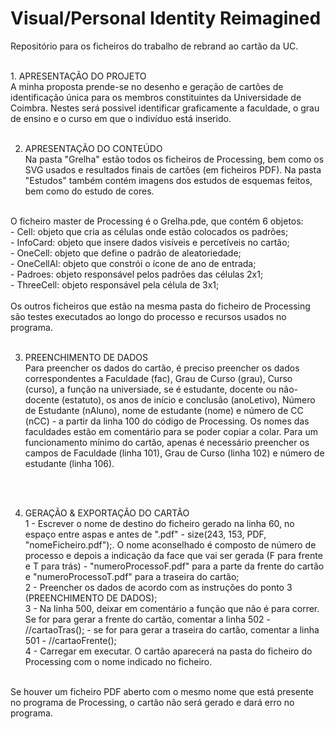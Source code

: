 # Visual/Personal Identity Reimagined
Repositório para os ficheiros do trabalho de rebrand ao cartão da UC.


<br />
1. APRESENTAÇÃO DO PROJETO <br />
A minha proposta prende-se no desenho e geração de cartões de identificação única para os membros constituintes da Universidade de Coimbra. Nestes será
possivel identificar graficamente a faculdade, o grau de ensino e o curso em que o indivíduo está inserido.
<br /><br />


2. APRESENTAÇÃO DO CONTEÚDO <br />
Na pasta "Grelha" estão todos os ficheiros de Processing, bem como os SVG usados e resultados finais de cartões (em ficheiros PDF). Na pasta "Estudos" também contém imagens dos estudos de esquemas feitos, bem como do estudo de cores. 
<br />
O ficheiro master de Processing é o Grelha.pde, que contém 6 objetos: <br />
- Cell: objeto que cria as células onde estão colocados os padrões; <br />
- InfoCard: objeto que insere dados visíveis e percetíveis no cartão; <br />
- OneCell: objeto que define o padrão de aleatoriedade; <br />
- OneCellAl: objeto que constrói o ícone de ano de entrada; <br />
- Padroes: objeto responsável pelos padrões das células 2x1; <br />
- ThreeCell: objeto responsável pela célula de 3x1; <br />
<br />
Os outros ficheiros que estão na mesma pasta do ficheiro de Processing são testes executados ao longo do processo e recursos usados no programa.
<br /><br />



3. PREENCHIMENTO DE DADOS <br />
Para preencher os dados do cartão, é preciso preencher os dados correspondentes a Faculdade (fac), Grau de Curso (grau), Curso (curso), a função na universiade, se é estudante, docente ou não-docente (estatuto), os anos de início e conclusão (anoLetivo), Número de Estudante (nAluno), nome de estudante (nome) e número de CC (nCC) - a partir da linha 100 do código de Processing. Os nomes das faculdades estão em comentário para se poder copiar a colar. 
Para um funcionamento mínimo do cartão, apenas é necessário preencher os campos de Faculdade (linha 101), Grau de Curso (linha 102) e número de estudante (linha 106). 

<br /><br />


4. GERAÇÃO & EXPORTAÇÃO DO CARTÃO <br />
    1 - Escrever o nome de destino do ficheiro gerado na linha 60, no espaço entre aspas e antes de ".pdf" - size(243, 153, PDF, "nomeFicheiro.pdf");.
    O nome aconselhado é composto de número de processo e depois a indicação da face que vai ser gerada (F para frente e T para trás) - "numeroProcessoF.pdf" para a parte da frente do cartão e "numeroProcessoT.pdf" para a traseira do cartão; <br />
    2 - Preencher os dados de acordo com as instruções do ponto 3 (PREENCHIMENTO DE DADOS); <br />
    3 - Na linha 500, deixar em comentário a função que não é para correr. Se for para gerar a frente do cartão, comentar a linha 502 - //cartaoTras(); - se for para gerar a traseira do cartão, comentar a linha 501 - //cartaoFrente(); <br />
    4 - Carregar em executar. O cartão aparecerá na pasta do ficheiro do Processing com o nome indicado no ficheiro. <br />
 <br />
Se houver um ficheiro PDF aberto com o mesmo nome que está presente no programa de Processing, o cartão não será gerado e dará erro no programa.
